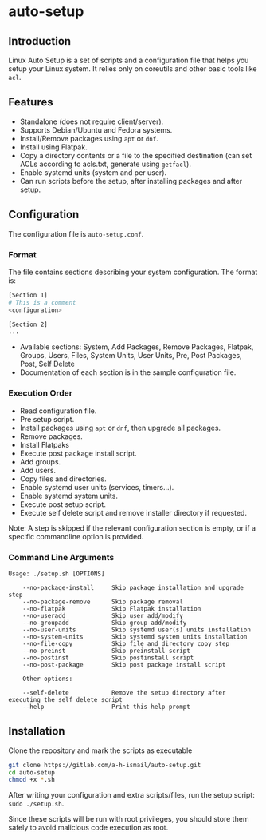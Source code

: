 # auto-setup

## Introduction

Linux Auto Setup is a set of scripts and a configuration file that helps you setup your Linux system. It relies only on coreutils and other basic tools like `acl`.

## Features

- Standalone (does not require client/server).
- Supports Debian/Ubuntu and Fedora systems.
- Install/Remove packages using `apt` or `dnf`.
- Install using Flatpak.
- Copy a directory contents or a file to the specified destination (can set ACLs according to acls.txt, generate using `getfacl`).
- Enable systemd units (system and per user).
- Can run scripts before the setup, after installing packages and after setup.

## Configuration

The configuration file is `auto-setup.conf`.

### Format

The file contains sections describing your system configuration. The format is:

```bash
[Section 1]
# This is a comment
<configuration>

[Section 2]
...
```

- Available sections: System, Add Packages, Remove Packages, Flatpak, Groups, Users, Files, System Units, User Units, Pre, Post Packages, Post, Self Delete
- Documentation of each section is in the sample configuration file.

### Execution Order

- Read configuration file.
- Pre setup script.
- Install packages using `apt` or `dnf`, then upgrade all packages.
- Remove packages.
- Install Flatpaks
- Execute post package install script.
- Add groups.
- Add users.
- Copy files and directories.
- Enable systemd user units (services, timers...).
- Enable systemd system units.
- Execute post setup script.
- Execute self delete script and remove installer directory if requested.

Note: A step is skipped if the relevant configuration section is empty, or if a specific commandline option is provided.

### Command Line Arguments

```
Usage: ./setup.sh [OPTIONS]
    
    --no-package-install     Skip package installation and upgrade step
    --no-package-remove      Skip package removal
    --no-flatpak             Skip Flatpak installation
    --no-useradd             Skip user add/modify
    --no-groupadd            Skip group add/modify
    --no-user-units          Skip systemd user(s) units installation
    --no-system-units        Skip systemd system units installation
    --no-file-copy           Skip file and directory copy step
    --no-preinst             Skip preinstall script
    --no-postinst            Skip postinstall script
    --no-post-package        Skip post package install script

    Other options:

    --self-delete            Remove the setup directory after executing the self delete script
    --help                   Print this help prompt
```

## Installation

Clone the repository and mark the scripts as executable

```bash
git clone https://gitlab.com/a-h-ismail/auto-setup.git
cd auto-setup
chmod +x *.sh
```

After writing your configuration and extra scripts/files, run the setup script: `sudo ./setup.sh`.

Since these scripts will be run with root privileges, you should store them safely to avoid malicious code execution as root.
